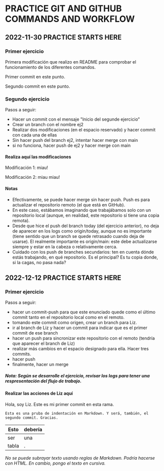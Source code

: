 # PRACTICE GIT AND GITHUB COMMANDS AND WORKFLOW


## 2022-11-30 PRACTICE STARTS HERE

### Primer ejercicio

Primera modificación que realizo en README para comprobar el funcionamiento de los diferentes comandos.

Primer commit en este punto.

Segundo commit en este punto.


### Segundo ejercicio

Pasos a seguir:
+ Hacer un commit con el mensaje "Inicio del segunde ejercicio"
+ Crear un branch con el nombre ej2
+ Realizar dos modificaciones (en el espacio reservado) y hacer commit con cada una de ellas
+ Sin hacer push del branch ej2, intentar hacer merge con main
+ si no funciona, hacer push de ej2 y hacer merge con main

#### Realiza aquí las modificaciones

Modificación 1: miau!

Modificación 2: miau miau!

#### Notas

+ Efectivamente, se puede hacer merge sin hacer push. Push es para actualizar el repositorio remoto (el que está en GitHub).
+ En este caso, estábamos imaginando que trabajábamos solo con un repositorio local (aunque, en realidad, este repositorio sí tiene una copia remota).
+ Desde que hice el push del branch today (del ejercicio anterior), no deja de aparecer en los logs como origin/today, aunque no es importante (tiene sentido que un branch se quede retrasado cuando deja de usarse). El realmente importante es origin/main: este debe actualizarse siempre y estar en la cabeza o relativamente cerca.
+ Cuidado con los push de branches secundarios: ten en cuenta dónde estás trabajando, en qué repositorio. Es el principal? Es tu copia donde, si la cagas, no pasa nada?



## 2022-12-12 PRACTICE STARTS HERE

### Primer ejercicio

Pasos a seguir:
+ hacer un commit-push para que este enunciado quede como el último commit tanto en el repositorio local como en el remoto.
+ tomando este commit como origen, crear un branch para Liz.
+ ir al branch de Liz y hacer un commit para indicar que es el primer commit de ese branch
+ hacer un push para sincronizar este repositorio con el remoto (tendría que aparecer el branch de Liz)
+ realizar más cambios en el espacio designado para ella. Hacer tres commits.
+ hacer push
+ finalmente, hacer un merge

##### Nota: Según se desarrolle el ejercicio, revisar los logs para tener una respresentación del flujo de trabajo.

#### Realizar las acciones de Liz aquí
Hola, soy Liz. Este es mi primer commit en esta rama.

    Esta es una pruba de indentación en Markdown. Y será, también, el segundo commit. Gracias.

| Esto   | debería |
|--------|---------|
| ser    | una     |
| tabla  | .       |

*No se puede subrayar texto usando reglas de Markdown. Podría hacerse con HTML. En cambio, pongo el texto en cursiva.*

